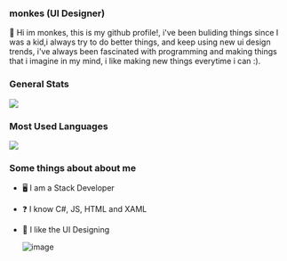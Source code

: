 ### monkes (UI Designer)
👋 Hi im monkes, this is my github profile!, i've been buliding things since I was a kid,i always try to do better things, and keep using new ui design trends, i've always been fascinated with programming and making things that i imagine in my mind, i like making new things everytime i can :).
### General Stats
  <img align="center" src="https://github-readme-stats.vercel.app/api?username=m0nkes&count_private=true&show_icons=true&theme=chartreuse-dark" />

### Most Used Languages
  <img align="center" src="https://github-readme-stats.vercel.app/api/top-langs/?username=m0nkes&theme=chartreuse-dark&layout=compact" />


### Some things about about me
- 🖥️ I am a Stack Developer
- ❓ I know C#, JS, HTML and XAML
- 🤔 I like the UI Designing
 

  ![image](https://user-images.githubusercontent.com/91796274/136132186-4165314a-a985-455d-8f2a-2789efea8b1d.png)
